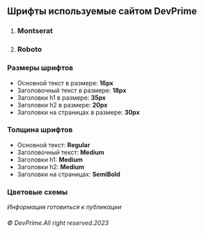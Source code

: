 ## ****Шрифты используемые сайтом DevPrime****

1. ### Montserat
2. ### Roboto

### **Размеры шрифтов**

* Основной текст в размере: **16px**
* Заголовочный текст в размере: **18px**
* Заголовки h1 в размере: **35px**
* Заголовки h2 в размере: **20px**
* Заголовки на страницах в размере: **30px**

### **Толщина шрифтов**

* Основной текст: **Regular**
* Заголовочный текст: **Medium**
* Заголовки h1: **Medium**
* Заголовки h2: **Medium**
* Заголовки на страницах: **SemiBold**

### **Цветовые схемы**

_Информация готовиться к публикации_

###### © DevPrime.All right reserved.2023